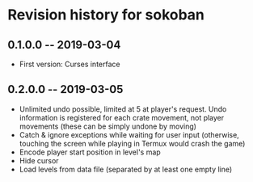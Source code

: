 # Revision history for sokoban

## 0.1.0.0  -- 2019-03-04

* First version: Curses interface

## 0.2.0.0  -- 2019-03-05

* Unlimited undo possible, limited at 5 at player's request.  Undo
  information is registered for each crate movement, not player
  movements (these can be simply undone by moving)
* Catch & ignore exceptions while waiting for user input (otherwise,
  touching the screen while playing in Termux would crash the game)
* Encode player start position in level's map
* Hide cursor
* Load levels from data file (separated by at least one empty line)
